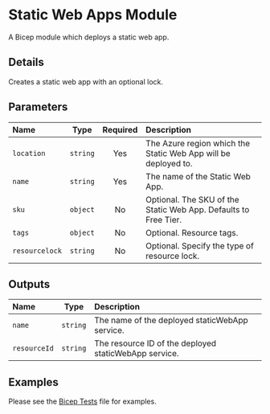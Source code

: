 # Static Web Apps Module

A Bicep module which deploys a static web app.

## Details

Creates a static web app with an optional lock.

## Parameters

| Name           | Type     | Required | Description                                                     |
| :------------- | :------: | :------: | :-------------------------------------------------------------- |
| `location`     | `string` | Yes      | The Azure region which the Static Web App will be deployed to.  |
| `name`         | `string` | Yes      | The name of the Static Web App.                                 |
| `sku`          | `object` | No       | Optional. The SKU of the Static Web App. Defaults to Free Tier. |
| `tags`         | `object` | No       | Optional. Resource tags.                                        |
| `resourcelock` | `string` | No       | Optional. Specify the type of resource lock.                    |

## Outputs

| Name         | Type     | Description                                           |
| :----------- | :------: | :---------------------------------------------------- |
| `name`       | `string` | The name of the deployed staticWebApp service.        |
| `resourceId` | `string` | The resource ID of the deployed staticWebApp service. |

## Examples

Please see the [Bicep Tests](test/main.test.bicep) file for examples.